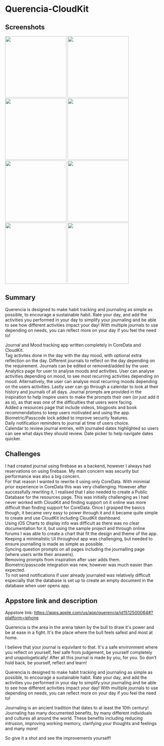 # Querencia-CloudKit
 
 ## Screenshots

<img src="https://github.com/mousaalwaraki/Querencia-CloudKit/blob/main/Screenshots/1.png" width="200"> <img src="https://github.com/mousaalwaraki/Querencia-CloudKit/blob/main/Screenshots/2.png" width="200"> <img src="https://github.com/mousaalwaraki/Querencia-CloudKit/blob/main/Screenshots/3.png" width="200"> <img src="https://github.com/mousaalwaraki/Querencia-CloudKit/blob/main/Screenshots/4.png" width="200">  
<img src="https://github.com/mousaalwaraki/Querencia-CloudKit/blob/main/Screenshots/5.png" width="200"> <img src="https://github.com/mousaalwaraki/Querencia-CloudKit/blob/main/Screenshots/6.png" width="200"> <img src="https://github.com/mousaalwaraki/Querencia-CloudKit/blob/main/Screenshots/7.png" width="200"> <img src="https://github.com/mousaalwaraki/Querencia-CloudKit/blob/main/Screenshots/8.png" width="200">  

## Summary

Querencia is designed to make habit tracking and journaling as simple as possible, to encourage a sustainable habit. Rate your day, and add the activities you performed in your day to simplify your journaling and be able to see how different activities impact your day! With multiple journals to use depending on needs, you can reflect more on your day if you feel the need to!   

Journal and Mood tracking app written completely in CoreData and CloudKit.  
Tag activites done in the day with the day mood, with optional extra reflection on the day. Different journals to reflect on the day depending on the requirement. Journals can be edited or removed/added by the user.
Analytics page for user to analyse moods and activities. User can analyse activities depending on mood, to see most recurring activities depending on mood. Alternatively, the user can analyse most recurring moods depending on the users activities. Lastly user can go through a calendar to look at their history and journals of all days.
Journal prompts are provided in the inspiration  to help inspire users to make the prompts their own (or just add it as is), as that was one of the difficulties that users were facing.  
Added a resources page that include videos, blogposts and book recommendations to keep users motivated and using the app.  
Biometric/Passcode lock added to improve security features.   
Daily notification reminders to journal at time of users choice.   
Calendar to review journal entries, with journaled dates highlighted so users can see what days they should review. Date picker to help navigate dates quicker.   

## Challenges

I had created journal using firebase as a backend, however I always had reservations on using firebase. My main concern was security but performance was also a big concern.  
For that reason I wanted to rewrite it using only CoreData. With minimial prior experience in CoreData this was very challenging. However after successfully  rewriting it, I realised that I also needed to create a Public Database for the resources page. This was initially challenging as I had never worked with CloudKit and finding support on it online was more difficult than finding support for CoreData. Once I grasped the basics though, it became very easy to power through it and it became quite simple to create and use CloudKit including CloudKit dashboard.   
Using iOS Charts to display info was difficult as there was no clear documentation for it, but using the sample project and through online forums I was able to create a chart that fit the design and theme of the app.    
Keeping a minimalistic UI throughout app was challenging, but needed to ensure journalling is made as simple as possible.   
Syncing question prompts on all pages including the journalling page (where users write their answers).    
Removing prompts from inspiration after user adds them.    
Biometric/passcode integration was new, however was much easier than expected.   
To not send notifications if user already journaled was relatively difficult especially that the database is set up to create an empty document in the database when user opens app.     

## Appstore link and description

Appstore link: https://apps.apple.com/us/app/querencia/id1512500064#?platform=iphone

Querencia is the area in the arena taken by the bull to draw it's power and be at ease in a fight. It's the place where the bull feels safest and most at home.

I believe that your journal is equivilant to that. It's a safe environment where you reflect on yourself, feel safe from judgement, be yourself completely and unapologetically! After all this journal is made by you, for you. So don't hold back, be yourself, reflect and learn!

Querencia is designed to make habit tracking and journaling as simple as possible, to encourage a sustainable habit. Rate your day, and add the activities you performed in your day to simplify your journaling and be able to see how different activities impact your day! With multiple journals to use depending on needs, you can reflect more on your day if you feel the need to!

Journaling is an ancient tradition that dates to at least the 10th century! Journaling has many documented benefits, by many different individuals and cultures all around the world. These benefits including reducing intrusion, improving working memory, clarifying your thoughts and feelings and many more!

So give it a shot and see the improvements yourself!
